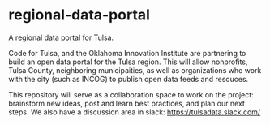 # regional-data-portal
A regional data portal for Tulsa.

Code for Tulsa, and the Oklahoma Innovation Institute are partnering to build an open data portal for the Tulsa region.  This will allow nonprofits, Tulsa County, neighboring municipaities, as well as organizations who work with the city (such as INCOG) to publish open data feeds and resouces.

This repository will serve as a collaboration space to work on the project:  brainstorm new ideas, post and learn best practices, and plan our next steps.  We also have a discussion area in slack: https://tulsadata.slack.com/
